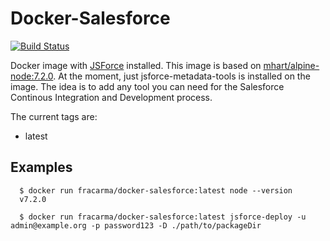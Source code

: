 # Docker-Salesforce

[![Build Status](https://travis-ci.org/fracarma/Docker-Salesforce.svg?branch=master)](https://travis-ci.org/fracarma/)

Docker image with [JSForce](https://jsforce.github.io/blog/posts/20151106-jsforce-metadata-tools.html) installed.
This image is based on [mhart/alpine-node:7.2.0](https://github.com/mhart/alpine-node).
At the moment, just jsforce-metadata-tools is installed on the image. The idea is to add any tool you can need for the Salesforce Continous Integration and Development process.

The current tags are:
* latest

## Examples
```
  $ docker run fracarma/docker-salesforce:latest node --version
  v7.2.0

  $ docker run fracarma/docker-salesforce:latest jsforce-deploy -u admin@example.org -p password123 -D ./path/to/packageDir
```

